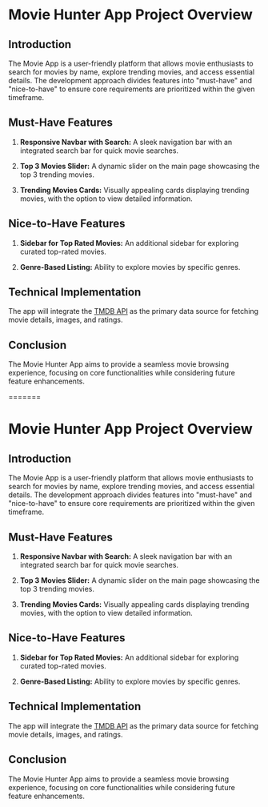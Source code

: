 
# Movie Hunter App Project Overview

## Introduction
The Movie App is a user-friendly platform that allows movie enthusiasts to search for movies by name, explore trending movies, and access essential details. The development approach divides features into "must-have" and "nice-to-have" to ensure core requirements are prioritized within the given timeframe.

## Must-Have Features
1. **Responsive Navbar with Search:** A sleek navigation bar with an integrated search bar for quick movie searches.

2. **Top 3 Movies Slider:** A dynamic slider on the main page showcasing the top 3 trending movies.

3. **Trending Movies Cards:** Visually appealing cards displaying trending movies, with the option to view detailed information.

## Nice-to-Have Features
1. **Sidebar for Top Rated Movies:** An additional sidebar for exploring curated top-rated movies.

2. **Genre-Based Listing:** Ability to explore movies by specific genres.

## Technical Implementation
The app will integrate the [TMDB API](https://developer.themoviedb.org/docs) as the primary data source for fetching movie details, images, and ratings.

## Conclusion
The Movie Hunter App aims to provide a seamless movie browsing experience, focusing on core functionalities while considering future feature enhancements.

=======
# Movie Hunter App Project Overview

## Introduction
The Movie App is a user-friendly platform that allows movie enthusiasts to search for movies by name, explore trending movies, and access essential details. The development approach divides features into "must-have" and "nice-to-have" to ensure core requirements are prioritized within the given timeframe.

## Must-Have Features
1. **Responsive Navbar with Search:** A sleek navigation bar with an integrated search bar for quick movie searches.

2. **Top 3 Movies Slider:** A dynamic slider on the main page showcasing the top 3 trending movies.

3. **Trending Movies Cards:** Visually appealing cards displaying trending movies, with the option to view detailed information.

## Nice-to-Have Features
1. **Sidebar for Top Rated Movies:** An additional sidebar for exploring curated top-rated movies.

2. **Genre-Based Listing:** Ability to explore movies by specific genres.

## Technical Implementation
The app will integrate the [TMDB API](https://developer.themoviedb.org/docs) as the primary data source for fetching movie details, images, and ratings.

## Conclusion
The Movie Hunter App aims to provide a seamless movie browsing experience, focusing on core functionalities while considering future feature enhancements.
